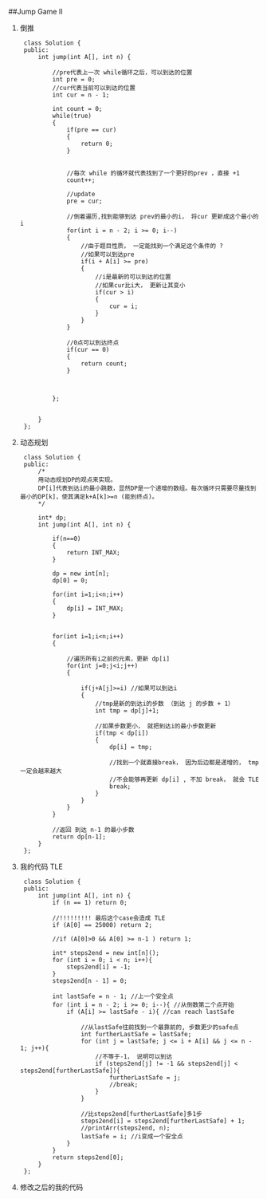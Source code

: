 ##Jump Game II    


1. 倒推

		class Solution {
		public:
		    int jump(int A[], int n) {
		        
		        //pre代表上一次 while循环之后，可以到达的位置
		        int pre = 0;
		        //cur代表当前可以到达的位置
		        int cur = n - 1;

		        int count = 0;
		        while(true)
		        {
		            if(pre == cur)
		            {
		                return 0;
		            }


		            //每次 while 的循环就代表找到了一个更好的prev ，直接 +1
		            count++;

		            //update
		            pre = cur;

		            //倒着遍历,找到能够到达 prev的最小的i， 将cur 更新成这个最小的i 
		            for(int i = n - 2; i >= 0; i--)
		            {
		            	//由于题目性质， 一定能找到一个满足这个条件的 ? 
		            	//如果可以到达pre
		                if(i + A[i] >= pre)
		                {
		                	//i是最新的可以到达的位置
		                	//如果cur比i大， 更新让其变小
		                    if(cur > i)
		                    {
		                        cur = i;
		                    }
		                }
		            }

		            //0点可以到达终点
		            if(cur == 0)
		            {
		                return count;
		            }

		            

		        };
		        
		   
		    }
		};


2. 动态规划

		class Solution {
		public:
		    /*
		    用动态规划DP的观点来实现。
		    DP[i]代表到达i的最小跳数，显然DP是一个递增的数组。每次循环只需要尽量找到最小的DP[k]，使其满足k+A[k]>=n (能到终点)。
		    */
		    
		    int* dp;
		    int jump(int A[], int n) {
		        
		        if(n==0)
		        {
		            return INT_MAX;
		        }
		        
		        dp = new int[n];
		        dp[0] = 0;

		        for(int i=1;i<n;i++)
		        {
		            dp[i] = INT_MAX;
		        }
		        

		        for(int i=1;i<n;i++)
		        {

		        	//遍历所有i之前的元素，更新 dp[i]
		            for(int j=0;j<i;j++)
		            {

		                if(j+A[j]>=i) //如果可以到达i
		                {
		                	//tmp是新的到达i的步数 （到达 j 的步数 + 1）
		                    int tmp = dp[j]+1;

		                    //如果步数更小， 就把到达i的最小步数更新
		                    if(tmp < dp[i])
		                    {
		                        dp[i] = tmp;

		                        //找到一个就直接break， 因为后边都是递增的， tmp 一定会越来越大
		                        //不会能够再更新 dp[i] , 不加 break， 就会 TLE
		                        break;
		                    }
		                }
		            }
		        }
		        
		        //返回 到达 n-1 的最小步数
		        return dp[n-1];
		    }
		};

3. 我的代码 TLE


		class Solution {
		public:
			int jump(int A[], int n) {
				if (n == 1) return 0;
				
				//!!!!!!!!! 最后这个case会造成 TLE
				if (A[0] == 25000) return 2;
				
				//if (A[0]>0 && A[0] >= n-1 ) return 1;

				int* steps2end = new int[n]();
				for (int i = 0; i < n; i++){
					steps2end[i] = -1;
				}
				steps2end[n - 1] = 0;

				int lastSafe = n - 1; //上一个安全点
				for (int i = n - 2; i >= 0; i--){ //从倒数第二个点开始
					if (A[i] >= lastSafe - i){ //can reach lastSafe

						//从lastSafe往前找到一个最靠前的, 步数更少的safe点
						int furtherLastSafe = lastSafe;
						for (int j = lastSafe; j <= i + A[i] && j <= n - 1; j++){
						    //不等于-1， 说明可以到达
							if (steps2end[j] != -1 && steps2end[j] < steps2end[furtherLastSafe]){
								furtherLastSafe = j;
								//break;
							}
						}

		                //比steps2end[furtherLastSafe]多1步
						steps2end[i] = steps2end[furtherLastSafe] + 1;
						//printArr(steps2end, n);
						lastSafe = i; //i变成一个安全点
					}
				}
				return steps2end[0];
			}
		};

4. 修改之后的我的代码

	
